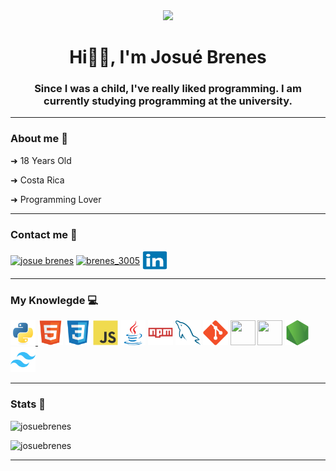 <div id="header" align="center">
  <img src="https://media.giphy.com/media/7NoNw4pMNTvgc/giphy.gif" width="200" />
  <h1 align="center">Hi👋🏼, I'm Josué Brenes</h1>
  <h3 align="center">Since I was a child, I've really liked programming. I am currently studying programming at the university.</h3>
</div>


---

### About me 👤

➜ 18 Years Old

➜ Costa Rica

➜ Programming Lover

--- 

<h3 align="left">Contact me 📱</h3>
<p align="left">
  <a href="https://www.facebook.com/Josue.Brenes.3005" target="blank"><img align="center" src="https://raw.githubusercontent.com/rahuldkjain/github-profile-readme-generator/master/src/images/icons/Social/facebook.svg" alt="josue brenes" height="30" width="40" /></a>
  <a href
="https://instagram.com/brenes_3005" target="blank"><img align="center" src="https://raw.githubusercontent.com/rahuldkjain/github-profile-readme-generator/master/src/images/icons/Social/instagram.svg" alt="brenes_3005" height="30" width="40" /></a>
  <a href="https://www.linkedin.com/in/josu%C3%A9-brenes-0281ba211/" target="blank"><img align="center" src="https://github.com/devicons/devicon/blob/master/icons/linkedin/linkedin-original.svg" alt="Josué Brenes" height="30" width="40" /></a>
</p>

---

<div align="left">
  <h3>My Knowlegde 💻</h3>
</div>
<p align="left">
  <a href="https://www.python.org" target="_blank" rel="noreferrer">
    <img src="https://github.com/devicons/devicon/blob/master/icons/python/python-original.svg" title="Python" alt="Python" width="40" height="40"/>
  </a>
  <img src="https://github.com/devicons/devicon/blob/master/icons/html5/html5-original.svg" alt="HTML5" width="40" height="40"/>
  <img src="https://github.com/devicons/devicon/blob/master/icons/css3/css3-original.svg" alt="CSS3" width="40" height="40"/>
  <img src="https://github.com/devicons/devicon/blob/master/icons/javascript/javascript-original.svg" width="40" height="40"/>
  <img src="https://github.com/devicons/devicon/blob/master/icons/java/java-original.svg" width="40" height="40"/>
  <img src="https://github.com/devicons/devicon/blob/master/icons/npm/npm-original-wordmark.svg" width="40" height="40"/>
  <img src="https://github.com/devicons/devicon/blob/master/icons/mysql/mysql-original.svg" width="40" height="40"/>
  <img src="https://github.com/devicons/devicon/blob/master/icons/git/git-original.svg" width="40" height="40"/>
  <img src="https://cdn.worldvectorlogo.com/logos/c.svg" width="40" height="40"/> 
  <img src="https://astro.build/assets/press/astro-icon-light-gradient.svg" width="40" height="40"/> 
  <img src="https://github.com/devicons/devicon/blob/master/icons/nodejs/nodejs-original.svg" width="40" height="40"/> 
  <img src="https://github.com/devicons/devicon/blob/master/icons/tailwindcss/tailwindcss-plain.svg" width="40" height="40"/> 
  
  
</p>

---

<h3 align="left">Stats 🧮</h3>

<p align="left">
  <img src="https://github-readme-stats.vercel.app/api/top-langs?username=josuebrenes&show_icons=true&locale=en&layout=compact&bg_color=ffffff&text_color=000000&title_color=58A6FF" alt="josuebrenes" />
</p>



<p align="left">
  <img src="https://komarev.com/ghpvc/?username=josuebrenes&label=Profile%20Views&style=flat-square&color=blueviolet" alt="josuebrenes" />
</p>

---


